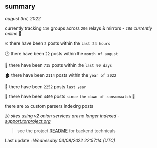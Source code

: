 
## summary
_august 3rd, 2022_

currently tracking `116` groups across `206` relays & mirrors - _`100` currently online_ 📡

⏲ there have been `2` posts within the `last 24 hours`

🕓 there have been `22` posts within the `month of august`

📅 there have been `715` posts within the `last 90 days`

🏚 there have been `2114` posts within the `year of 2022`

🚀 there have been `2252` posts `last year`

🦕 there have been `4400` posts `since the dawn of ransomwatch` 🐣

there are `55` custom parsers indexing posts

_`20` sites using v2 onion services are no longer indexed - [support.torproject.org](https://support.torproject.org/onionservices/v2-deprecation/)_

> see the project [README](https://github.com/jmousqueton/ransomwatch#readme) for backend technicals



Last update : _Wednesday 03/08/2022 22:57:14 (UTC)_

